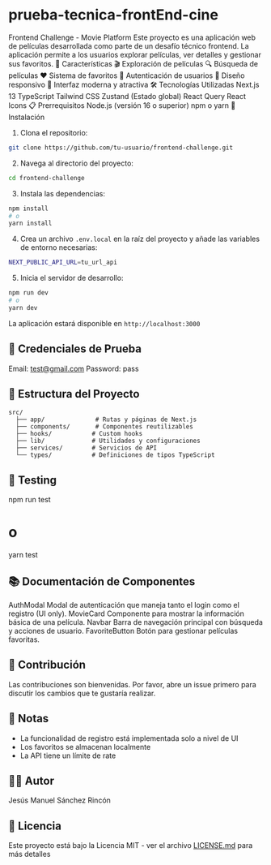 # prueba-tecnica-frontEnd-cine
Frontend Challenge - Movie Platform
Este proyecto es una aplicación web de películas desarrollada como parte de un desafío técnico frontend. La aplicación permite a los usuarios explorar películas, ver detalles y gestionar sus favoritos.
🚀 Características
🎬 Exploración de películas
🔍 Búsqueda de películas
❤️ Sistema de favoritos
🔐 Autenticación de usuarios
📱 Diseño responsivo
🎨 Interfaz moderna y atractiva
🛠️ Tecnologías Utilizadas
Next.js 13
TypeScript
Tailwind CSS
Zustand (Estado global)
React Query
React Icons
📋 Prerrequisitos
Node.js (versión 16 o superior)
npm o yarn
🔧 Instalación

1. Clona el repositorio:
```bash
git clone https://github.com/tu-usuario/frontend-challenge.git
```

2. Navega al directorio del proyecto:
```bash
cd frontend-challenge
```

3. Instala las dependencias:
```bash
npm install
# o
yarn install
```

4. Crea un archivo `.env.local` en la raíz del proyecto y añade las variables de entorno necesarias:
```bash
NEXT_PUBLIC_API_URL=tu_url_api
```

5. Inicia el servidor de desarrollo:
```bash
npm run dev
# o
yarn dev
```

La aplicación estará disponible en `http://localhost:3000`

## 🔑 Credenciales de Prueba
Email: test@gmail.com
Password: pass


## 📁 Estructura del Proyecto

```
src/
  ├── app/              # Rutas y páginas de Next.js
  ├── components/       # Componentes reutilizables
  ├── hooks/           # Custom hooks
  ├── lib/             # Utilidades y configuraciones
  ├── services/        # Servicios de API
  └── types/           # Definiciones de tipos TypeScript
```


## 🧪 Testing
npm run test
# o
yarn test


## 📚 Documentación de Componentes
AuthModal
Modal de autenticación que maneja tanto el login como el registro (UI only).
MovieCard
Componente para mostrar la información básica de una película.
Navbar
Barra de navegación principal con búsqueda y acciones de usuario.
FavoriteButton
Botón para gestionar películas favoritas.


## 🤝 Contribución

Las contribuciones son bienvenidas. Por favor, abre un issue primero para discutir los cambios que te gustaría realizar.


## 📝 Notas

- La funcionalidad de registro está implementada solo a nivel de UI
- Los favoritos se almacenan localmente
- La API tiene un límite de rate


## 👨‍💻 Autor
Jesús Manuel Sánchez Rincón


## 📄 Licencia

Este proyecto está bajo la Licencia MIT - ver el archivo [LICENSE.md](LICENSE.md) para más detalles
